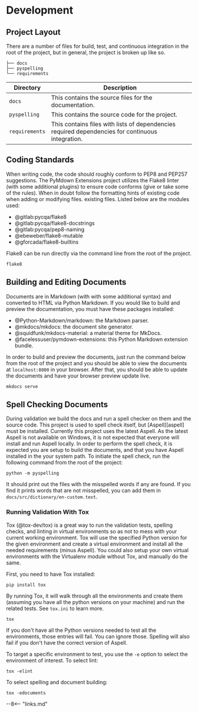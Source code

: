 # Development

## Project Layout

There are a number of files for build, test, and continuous integration in the root of the project, but in general, the project is broken up like so.

```
├── docs
├── pyspelling
└── requirements
```

Directory      | Description
-------------- | -----------
`docs`         | This contains the source files for the documentation.
`pyspelling`   | This contains the source code for the project.
`requirements` | This contains files with lists of dependencies required dependencies for continuous integration.

## Coding Standards

When writing code, the code should roughly conform to PEP8 and PEP257 suggestions.  The PyMdown Extensions project utilizes the Flake8 linter (with some additional plugins) to ensure code conforms (give or take some of the rules).  When in doubt follow the formatting hints of existing code when adding or modifying files. existing files.  Listed below are the modules used:

- @gitlab:pycqa/flake8
- @gitlab:pycqa/flake8-docstrings
- @gitlab:pycqa/pep8-naming
- @ebeweber/flake8-mutable
- @gforcada/flake8-builtins

Flake8 can be run directly via the command line from the root of the project.

```
flake8
```

## Building and Editing Documents

Documents are in Markdown (with with some additional syntax) and converted to HTML via Python Markdown. If you would like to build and preview the documentation, you must have these packages installed:

- @Python-Markdown/markdown: the Markdown parser.
- @mkdocs/mkdocs: the document site generator.
- @squidfunk/mkdocs-material: a material theme for MkDocs.
- @facelessuser/pymdown-extensions: this Python Markdown extension bundle.

In order to build and preview the documents, just run the command below from the root of the project and you should be able to view the documents at `localhost:8000` in your browser. After that, you should be able to update the documents and have your browser preview update live.

```
mkdocs serve
```

## Spell Checking Documents

During validation we build the docs and run a spell checker on them and the source code.  This project is used to spell check itself, but [Aspell][aspell] must be installed.  Currently this project uses the latest Aspell.  As the latest Aspell is not available on Windows, it is not expected that everyone will install and run Aspell locally.  In order to perform the spell check, it is expected you are setup to build the documents, and that you have Aspell installed in the your system path. To initiate the spell check, run the following command from the root of the project:

```
python -m pyspelling
```

It should print out the files with the misspelled words if any are found.  If you find it prints words that are not misspelled, you can add them in `docs/src/dictionary/en-custom.text`.

<!-- ## Validation Tests

In order to preserve good code health, a test suite has been put together with pytest (@pytest-dev/pytest). There are currently two kinds of tests: syntax and targeted.  To run these tests, you can use the following command:

```
python run_tests.py
``` -->

### Running Validation With Tox

Tox (@tox-dev/tox) is a great way to run the validation tests, spelling checks, and linting in virtual environments so as not to mess with your current working environment. Tox will use the specified Python version for the given environment and create a virtual environment and install all the needed requirements (minus Aspell).  You could also setup your own virtual environments with the Virtualenv module without Tox, and manually do the same.

First, you need to have Tox installed:

```
pip install tox
```

By running Tox, it will walk through all the environments and create them (assuming you have all the python versions on your machine) and run the related tests.  See `tox.ini` to learn more.

```
tox
```

If you don't have all the Python versions needed to test all the environments, those entries will fail.  You can ignore those.  Spelling will also fail if you don't have the correct version of Aspell.

To target a specific environment to test, you use the `-e` option to select the environment of interest.  To select lint:

```
tox -elint
```

<!-- To select PY27 unit tests (or other versions -- change accordingly):

```
tox -epy27-unittests
``` -->

To select spelling and document building:

```
tox -edocuments
```

<!-- ## Code Coverage

When running the validation tests through Tox, it is setup to track code coverage via the Coverage (@bitbucket:ned/coveragepy) module.  Coverage is run on each `pyxx-unittests` environment.  If you've made changes to the code, you can clear the old coverage data:

```
coverage erase
```

Then run each unit test environment to and coverage will be calculated. All the data from each run is merged together.  HTML is output for each file in `.tox/pyXX-unittests/tmp`.  You can use these to see areas that are not covered/exercised yet with testing.

You can checkout `tox.ini` to see how this is accomplished. -->

--8<-- "links.md"
